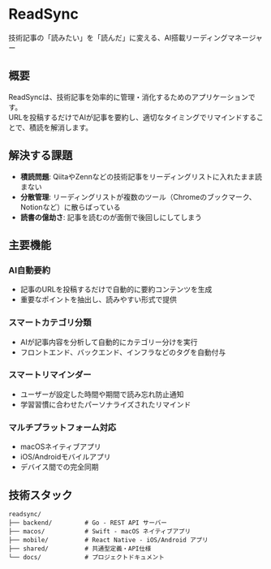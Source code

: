 # ReadSync

技術記事の「読みたい」を「読んだ」に変える、AI搭載リーディングマネージャー

## 概要

ReadSyncは、技術記事を効率的に管理・消化するためのアプリケーションです。<br>
URLを投稿するだけでAIが記事を要約し、適切なタイミングでリマインドすることで、積読を解消します。

## 解決する課題

- **積読問題**: QiitaやZennなどの技術記事をリーディングリストに入れたまま読まない
- **分散管理**: リーディングリストが複数のツール（Chromeのブックマーク、Notionなど）に散らばっている  
- **読書の億劫さ**: 記事を読むのが面倒で後回しにしてしまう

## 主要機能

### AI自動要約
- 記事のURLを投稿するだけで自動的に要約コンテンツを生成
- 重要なポイントを抽出し、読みやすい形式で提供

### スマートカテゴリ分類  
- AIが記事内容を分析して自動的にカテゴリー分けを実行
- フロントエンド、バックエンド、インフラなどのタグを自動付与

### スマートリマインダー
- ユーザーが設定した時間や期間で読み忘れ防止通知
- 学習習慣に合わせたパーソナライズされたリマインド

### マルチプラットフォーム対応
- macOSネイティブアプリ
- iOS/Androidモバイルアプリ
- デバイス間での完全同期

## 技術スタック

```
readsync/
├── backend/         # Go - REST API サーバー
├── macos/           # Swift - macOS ネイティブアプリ
├── mobile/          # React Native - iOS/Android アプリ
├── shared/          # 共通型定義・API仕様
└── docs/            # プロジェクトドキュメント
```

